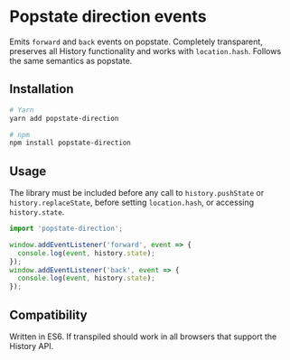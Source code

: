 # Popstate direction events

Emits `forward` and `back` events on popstate. Completely transparent,
preserves all History functionality and works with `location.hash`. Follows the
same semantics as popstate.

## Installation

```sh
# Yarn
yarn add popstate-direction

# npm
npm install popstate-direction
```

## Usage

The library must be included before any call to `history.pushState` or
`history.replaceState`, before setting `location.hash`, or accessing
`history.state`.

```javascript
import 'popstate-direction';

window.addEventListener('forward', event => {
  console.log(event, history.state);
});
window.addEventListener('back', event => {
  console.log(event, history.state);
});
```

## Compatibility

Written in ES6. If transpiled should work in all browsers that support the
History API.
